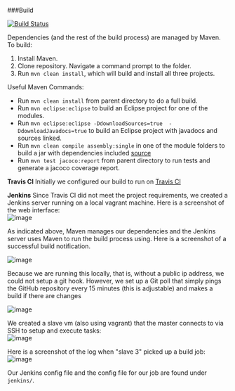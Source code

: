 ###Build

[![Build Status](https://travis-ci.org/kjlubick/DevOps-Project.svg?branch=master)](https://travis-ci.org/kjlubick/DevOps-Project)

Dependencies (and the rest of the build process) are managed by Maven.  To build:   
1. Install Maven.  
2. Clone repository.  Navigate a command prompt to the folder.  
3. Run `mvn clean install`, which will build and install all three projects.

Useful Maven Commands:  
- Run `mvn clean install` from parent directory to do a full build.  
- Run `mvn eclipse:eclipse` to build an Eclipse project for one of the modules.  
- Run `mvn eclipse:eclipse -DdownloadSources=true  -DdownloadJavadocs=true` to build an Eclipse project with javadocs and sources linked.  
- Run `mvn clean compile assembly:single` in one of the module folders to build a jar with dependencies included [source](http://stackoverflow.com/a/574650/1447621)
- Run `mvn test jacoco:report` from parent directory to run tests and generate a jacoco coverage report.

**Travis CI**
Initially we configured our build to run on 
[Travis CI](https://travis-ci.org/DeveloperLiberationFront/Spreadsheet-Common-Crawler)

**Jenkins**
Since Travis CI did not meet the project requirements, we created a Jenkins server running on a local vagrant machine.  Here is a screenshot of the web interface:   
![image](https://cloud.githubusercontent.com/assets/6819944/6066907/9461437c-ad3e-11e4-9915-1f8e286b3131.png)

As indicated above, Maven manages our dependencies and the Jenkins server uses Maven to run the build process using. Here is a screenshot of a successful build notification. 

![image](https://cloud.githubusercontent.com/assets/5032534/6063888/789df68c-ad28-11e4-82f3-62788cf0002a.png)

Because we are running this locally, that is, without a public ip address, we could not setup a git hook.  However, we set up a Git poll that simply pings the GitHub repository every 15 minutes (this is adjustable) and makes a build if there are changes

![image](https://cloud.githubusercontent.com/assets/6819944/6066588/2fe9c9d4-ad3c-11e4-9d09-bcf6879ac020.png)


We created a slave vm (also using vagrant) that the master connects to via SSH to setup and execute tasks:  
![image](https://cloud.githubusercontent.com/assets/6819944/6066396/d1dc4d4a-ad3a-11e4-9742-f4be53e9a58a.png)

Here is a screenshot of the log when "slave 3" picked up a build job:
![image](https://cloud.githubusercontent.com/assets/6819944/6066633/8d4c50a6-ad3c-11e4-88dd-c6b029c5cf69.png)

Our Jenkins config file and the config file for our job are found under `jenkins/`.

